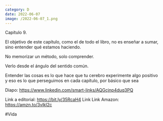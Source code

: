 ```yaml
--- 
category: D 
date: 2022-06-07 
image: /2022-06-07_1.png 
--- 
```


Capítulo 9. 

El objetivo de este capítulo, como el de todo el libro, no es enseñar a sumar, sino entender qué estamos haciendo. 

No memorizar un método, solo comprender. 

Verlo desde el ángulo del sentido común. 

Entender las cosas es lo que hace que tu cerebro experimente algo positivo y eso es lo que perseguimos en cada capítulo, por básico que sea

Diapo: https://www.linkedin.com/smart-links/AQGcjnp4duq3PQ

Link a editorial: https://bit.ly/35RcaH4 Link 
Link Amazon: https://amzn.to/3vlkI2c

#Vida